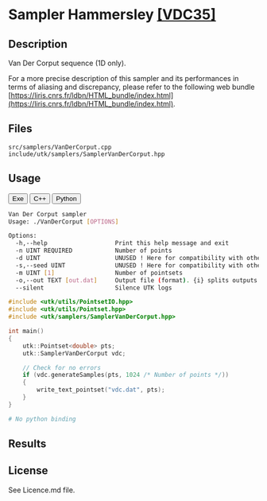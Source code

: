 # Sampler Hammersley [[VDC35]](https://dwc.knaw.nl/DL/publications/PU00014607.pdf)

## Description

Van Der Corput sequence (1D only).

For a more precise description of this sampler and its performances in terms of aliasing and discrepancy, please refer to the following web bundle [https://liris.cnrs.fr/ldbn/HTML_bundle/index.html](https://liris.cnrs.fr/ldbn/HTML_bundle/index.html).

## Files

```
src/samplers/VanDerCorput.cpp  
include/utk/samplers/SamplerVanDerCorput.hpp
```

## Usage

<button class="tablink exebutton" onclick="openCode('exe', this)" markdown="1">Exe</button> 
<button class="tablink cppbutton" onclick="openCode('cpp', this)" markdown="1">C++</button> 
<button class="tablink pybutton" onclick="openCode('py', this)" markdown="1">Python</button> 
<br/>
  

<div class="exe tabcontent">

```bash
Van Der Corput sampler
Usage: ./VanDerCorput [OPTIONS]

Options:
  -h,--help                   Print this help message and exit
  -n UINT REQUIRED            Number of points
  -d UINT                     UNUSED ! Here for compatibility with others.
  -s,--seed UINT              UNUSED ! Here for compatibility with others.
  -m UINT [1]                 Number of pointsets
  -o,--out TEXT [out.dat]     Output file (format). {i} splits outputs in multiple files and token is replaced by index.
  --silent                    Silence UTK logs
```

</div>

<div class="cpp tabcontent">

```  cpp
#include <utk/utils/PointsetIO.hpp>
#include <utk/utils/Pointset.hpp>
#include <utk/samplers/SamplerVanDerCorput.hpp>

int main()
{
    utk::Pointset<double> pts;
    utk::SamplerVanDerCorput vdc;

    // Check for no errors
    if (vdc.generateSamples(pts, 1024 /* Number of points */))
    {
        write_text_pointset("vdc.dat", pts);
    }
}
```  

</div>

<div class="py tabcontent">

``` python
# No python binding
```  

</div>

## Results

<div class="results"></div>
<script>
  window.addEventListener('DOMContentLoaded', function() { show_results(); }); 
</script>

## License

See Licence.md file.